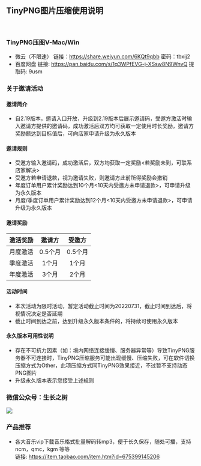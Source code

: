 
## TinyPNG图片压缩使用说明
<!-- <right>20220112</right> -->
<br>

### TinyPNG压图V-Mac/Win
- 微云（不限速）
链接：https://share.weiyun.com/6KQt9qbb 密码：tbxij2
- 百度网盘
链接: https://pan.baidu.com/s/1q3WPfEVG-j-XSsw8N9WnvQ 提取码: 9usm

### <green>关于邀请活动
#### 邀请简介
- 自2.19版本，邀请入口开放，升级到2.19版本后展示邀请码，受邀方激活时输入邀请方提供的邀请码，成功激活后双方均可获取一定使用时长奖励，邀请方奖励额达到目标值后，可向店家申请升级为<green>永久版本
#### 邀请规则
- 受邀方输入邀请码，成功激活后，双方均获取一定奖励<green><若奖励未到，可联系店家解决>
- 受邀方若申请退款，视为邀请失败，则邀请方此前所得奖励会撤销
- 年度订单用户累计奖励达到10个月<10天内受邀方未申请退款>，可申请升级为永久版本
- 月度/季度订单用户累计奖励达到12个月<10天内受邀方未申请退款>，可申请升级为永久版本
#### 邀请奖励
|激活奖励| 邀请方  | 受邀方 |
|:-------:| :-------: | :------: |
|月度激活| 0.5个月 |   0.5个月   |
|季度激活| 1个月 |   1个月   |
|年度激活| 3个月 |   2个月   |

#### 活动时间
- 本次活动为限时活动，暂定活动截止时间为<red>20220731</red>，截止时间到达后，将视情况决定是否延期
- 截止时间到达之前，达到升级永久版本条件的，将持续可使用永久版本

#### 永久版本可用性说明
- 存在不可抗力因素（如：境内网络连接缓慢、服务器异常等）导致TinyPNG服务器不可连接时，TinyPNG压缩服务可能出现缓慢、压缩失败，可在软件切换压缩方式为Other，此项压缩方式同TinyPNG效果接近，不过暂不支持动态PNG图片
- 升级永久版本表示您接受上述规则

### <green>微信公众号：生长之树
![](https://jasonmin.github.io/newsky/assets/qrcode_for.jpg)

### <green>产品推荐
- 各大音乐vip下载音乐格式批量解码转mp3，便于长久保存，随处可播，支持ncm，qmc，kgm 等等      
链接: https://item.taobao.com/item.htm?id=675399145206

<head>
    <link rel="stylesheet" type="text/css" href="../style/style.css">
</head>